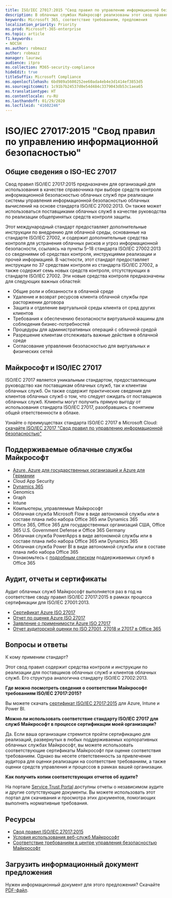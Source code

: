 ```yaml
---
title: ISO/IEC 27017:2015 "Свод правил по управлению информационной безопасностью"
description: В облачных службах Майкрософт реализованы этот свод правил по управлению информационной безопасностью.
keywords: Microsoft 365, соответствие требованиям, предложения
localization_priority: Priority
ms.prod: Microsoft-365-enterprise
ms.topic: article
f1.keywords:
- NOCSH
ms.author: robmazz
author: robmazz
manager: laurawi
audience: itpro
ms.collection: M365-security-compliance
hideEdit: true
titleSuffix: Microsoft Compliance
ms.openlocfilehash: 6bd989a5600252ee60ada4eb4e3d1414ef3853d5
ms.sourcegitcommit: 1c91b7b24537d0e54d484c3379043db53c1aea65
ms.translationtype: HT
ms.contentlocale: ru-RU
ms.lasthandoff: 01/29/2020
ms.locfileid: "41602246"
---
```

# <a name="isoiec-270172015-code-of-practice-for-information-security-controls"></a>ISO/IEC 27017:2015 "Свод правил по управлению информационной безопасностью"

## <a name="iso-iec-27017-overview"></a>Общие сведения о ISO-IEC 27017

Свод правил ISO/IEC 27017:2015 предназначен для организаций для использования в качестве справочника при выборе средств контроля информационной безопасностью облачных служб при реализации системы управления информационной безопасностью облачных вычислений на основе стандарта ISO/IEC 27002:2013. Он также может использоваться поставщиками облачных служб в качестве руководства по реализации общепринятых средств контроля защиты.

Этот международный стандарт предоставляет дополнительные инструкции по внедрению для облачной среды, основанные на стандарте ISO/IEC 27002, и содержит дополнительные средства контроля для устранения облачных рисков и угроз информационной безопасности, ссылаясь на пункты 5–18 стандарта ISO/IEC 27002:2013 со сведениями об средствах контроля, инструкциями реализации и прочей информацией. В частности, этот стандарт предоставляет инструкции по 37 средствам контроля из стандарта ISO/IEC 27002, а также содержит семь новых средств контроля, отсутствующих в стандарте ISO/IEC 27002. Эти новые средства контроля предназначены для следующих важных областей:

- Общие роли и обязанности в облачной среде
- Удаление и возврат ресурсов клиента облачной службы при расторжении договора
- Защита и отделение виртуальной среды клиента от сред других клиентов
- Требования к обеспечению безопасности виртуальной машины для соблюдения бизнес-потребностей
- Процедуры для административных операций с облачной средой
- Разрешение клиентам отслеживать важные действия в облачной среде
- Согласование управления безопасностью для виртуальных и физических сетей

## <a name="microsoft-and-isoiec-27017"></a>Майкрософт и ISO/IEC 27017

ISO/IEC 27017 является уникальным стандартом, предоставляющим руководство как поставщикам облачных служб, так и клиентам облачных служб. Он также содержит практические сведения для клиентов облачных служб о том, что следует ожидать от поставщиков облачных служб. Клиенты могут получить прямую выгоду от использования стандарта ISO/IEC 27017, разобравшись с понятием общей ответственности в облаке.

Узнайте о преимуществах стандарта ISO/IEC 27017 в Microsoft Cloud: [скачайте ISO/IEC 27017 "Свод правил по управлению информационной безопасностью"](https://aka.ms/iso27017-backgrounder)

## <a name="microsoft-in-scope-cloud-services"></a>Поддерживаемые облачные службы Майкрософт

- [Azure, Azure для государственных организаций и Azure для Германии](https://aka.ms/AzureCompliance)
- Cloud App Security
- [Dynamics 365](https://aka.ms/d365-compliance-list)
- Genomics
- Graph
- Intune
- Компьютеры, управляемые Майкрософт
- Облачная служба Microsoft Flow в виде автономной службы или в составе плана либо набора Office 365 или Dynamics 365
- Office 365, Office 365 для государственных организаций США, Office 365 U.S. Government Defense и Office 365 Germany
- Облачная служба PowerApps в виде автономной службы или в составе плана либо набора Office 365 или Dynamics 365
- Облачная служба Power BI в виде автономной службы или в составе плана либо набора Office 365
- Ознакомьтесь с [подробным списком](https://go.microsoft.com/fwlink/p/?linkid=2077751) поддерживаемых служб в Office 365

## <a name="audits-reports-and-certificates"></a>Аудит, отчеты и сертификаты

Аудит облачных служб Майкрософт выполняется раз в год на соответствие своду правил ISO/IEC 27017:2015 в рамках процесса сертификации для ISO/IEC 27001:2013.

- [Сертификат Azure ISO 27017](https://go.microsoft.com/fwlink/p/?linkid=2078005)
- [Отчет по оценке Azure ISO 27017](https://go.microsoft.com/fwlink/p/?linkid=2078010)
- [Заявление о применимости Azure ISO 27017](https://aka.ms/AzureISO27017StatementofApplicability)
- [Отчет аудиторской оценки по ISO 27001, 27018 и 27017 в Office 365](https://aka.ms/o365isoreport)

## <a name="frequently-asked-questions"></a>Вопросы и ответы

К кому применим стандарт?

Этот свод правил содержит средства контроля и инструкции по реализации для поставщиков облачных служб и клиентов облачных служб. Его структура аналогична стандарту ISO/IEC 27002:2013.

**Где можно посмотреть сведения о соответствии Майкрософт требованиям ISO/IEC 27017:2015?**

Вы можете скачать [сертификат ISO/IEC 27017:2015](https://aka.ms/azureiso27017) для Azure, Intune и Power BI.

**Можно ли использовать соответствие стандарту ISO/IEC 27017 для служб Майкрософт в процессе сертификации моей организации?**

Да. Если ваша организации стремится пройти сертификацию для реализаций, развернутых в любых поддерживаемых корпоративных облачных службах Майкрософт, вы можете использовать соответствующие сертификаты Майкрософт при оценке соответствия требованиям. Однако вы несете ответственность за привлечение аудитора для оценки реализации на соответствие требованиям, а также оценки средств управления и процессов в рамках вашей организации.

**Как получить копии соответствующих отчетов об аудите?**

На портале [Service Trust Portal](https://aka.ms/stphelp) доступны отчеты о независимом аудите и другие сопутствующие документы. Вы можете использовать этот портал для скачивания и просмотра этих документов, помогающих выполнять нормативные требования.

## <a name="resources"></a>Ресурсы

- [Свод правил ISO/IEC 27017:2015](https://www.iso.org/iso/iso_catalogue/catalogue_tc/catalogue_detail.htm?csnumber=43757)
- [Условия использования веб-служб Майкрософт](https://aka.ms/Online-Services-Terms)
- [Соответствие требованиям в центре управления безопасностью Майкрософт](https://www.microsoft.com/trust-center/compliance/compliance-overview)

## <a name="download-the-offering-backgrounder"></a>Загрузить информационный документ предложения

Нужен информационный документ для этого предложения? Скачайте [PDF-файл](https://download.microsoft.com/download/7/7/9/7799D02B-A97A-48E0-A057-C19DD543BB24/ISO-IEC-27017_backgrounder.pdf).
